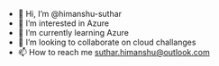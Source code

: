 - 👋 Hi, I’m @himanshu-suthar
- 👀 I’m interested in Azure
- 🌱 I’m currently learning Azure
- 💞️ I’m looking to collaborate on cloud challanges
- 📫 How to reach me suthar.himanshu@outlook.com

<!---
himanshu-suthar/himanshu-suthar is a ✨ special ✨ repository because its `README.md` (this file) appears on your GitHub profile.
You can click the Preview link to take a look at your changes.
--->
